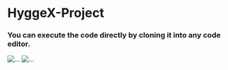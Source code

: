 # HyggeX-Project

<h3>You can execute the code directly by cloning it into any code editor.</h3>
<img alt="..." src="https://res.cloudinary.com/dkoezhi9u/image/upload/v1715286123/UploadOnly/Screenshot_2024-05-10_at_1.50.57_AM_tdahjv.png"/> 
<img alt="..." src="https://res.cloudinary.com/dkoezhi9u/image/upload/v1715286123/UploadOnly/Screenshot_2024-05-10_at_1.50.47_AM_ezrkrp.png"/> 
